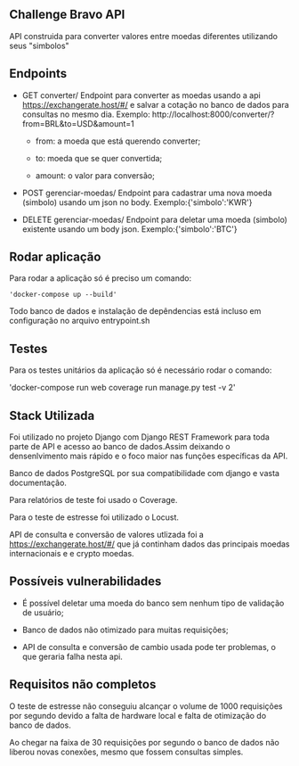 ## Challenge Bravo API

API construida para converter valores entre moedas diferentes utilizando seus "simbolos"

## Endpoints

- GET converter/
    Endpoint para converter as moedas usando a api https://exchangerate.host/#/ e salvar a cotação no banco de dados para consultas no mesmo dia. Exemplo: http://localhost:8000/converter/?from=BRL&to=USD&amount=1

    - from: a moeda que está querendo converter;
    
    - to: moeda que se quer convertida;

    - amount: o valor para conversão;


- POST gerenciar-moedas/
    Endpoint para cadastrar uma nova moeda (simbolo) usando um json no body. Exemplo:{'simbolo':'KWR'}

- DELETE gerenciar-moedas/
    Endpoint para deletar uma moeda (simbolo) existente usando um body json. Exemplo:{'simbolo':'BTC'}

## Rodar aplicação

Para rodar a aplicação só é preciso um comando:
    
    'docker-compose up --build'

Todo banco de dados e instalação de depêndencias está incluso em configuração no arquivo entrypoint.sh

## Testes

Para os testes unitários da aplicação só é necessário rodar o comando:

'docker-compose run web coverage run manage.py test -v 2'

## Stack Utilizada   
    
Foi utilizado no projeto Django com Django REST Framework para toda parte de API e acesso ao banco de dados.Assim deixando o densenlvimento mais rápido e o foco maior nas funções específicas da API. 

Banco de dados PostgreSQL por sua compatibilidade com django e vasta documentação. 

Para relatórios de teste foi usado o Coverage.

Para o teste de estresse foi utilizado o Locust.

API de consulta e conversão de valores utlizada foi a https://exchangerate.host/#/ que já continham dados das principais moedas internacionais e e crypto moedas. 

## Possíveis vulnerabilidades

- É possível deletar uma moeda do banco sem nenhum tipo de validação de usuário;

- Banco de dados não otimizado para muitas requisições;

- API de consulta e conversão de cambio usada pode ter problemas, o que geraria falha nesta api.


## Requisitos não completos

O teste de estresse não conseguiu alcançar o volume de 1000 requisições por segundo devido a falta de hardware local e falta de otimização do banco de dados.

Ao chegar na faixa de 30 requisições por segundo o banco de dados não liberou novas conexões, mesmo que fossem consultas simples.
    